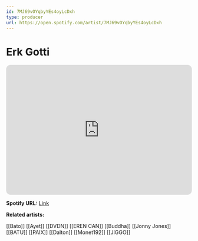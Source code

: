 ```yaml
---
id: 7MJ69vOYqbyYEs4oyLcDxh
type: producer
url: https://open.spotify.com/artist/7MJ69vOYqbyYEs4oyLcDxh
---
```

# Erk Gotti

<iframe style="border-radius:12px" src="https://open.spotify.com/embed/artist/7MJ69vOYqbyYEs4oyLcDxh" width="100%" height="352" frameBorder="0" allowfullscreen="" allow="autoplay; clipboard-write; encrypted-media; fullscreen; picture-in-picture" loading="lazy"></iframe>

**Spotify URL:** [Link](https://open.spotify.com/artist/7MJ69vOYqbyYEs4oyLcDxh)

**Related artists:**

[[Bato]]
[[Ayet]]
[[DVDN]]
[[EREN CAN]]
[[Buddha]]
[[Jonny Jones]]
[[BATU]]
[[PAIX]]
[[Dalton]]
[[Monet192]]
[[JIGGO]]
